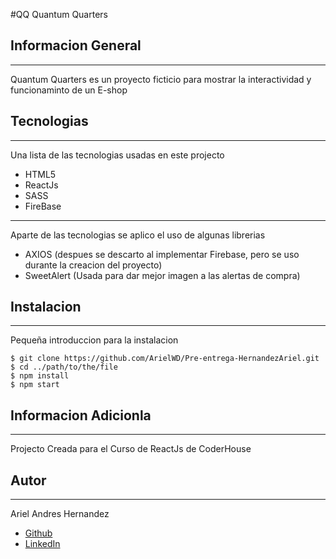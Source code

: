 #QQ Quantum Quarters

## Informacion General
***
Quantum Quarters es un proyecto ficticio para mostrar la interactividad y funcionaminto de un E-shop 
## Tecnologias
***
Una lista de las tecnologias usadas en este projecto
* HTML5
* ReactJs
* SASS
* FireBase

***
Aparte de las tecnologias se aplico el uso de algunas librerias
* AXIOS (despues se descarto al implementar Firebase, pero se uso durante la creacion del proyecto)
* SweetAlert (Usada para dar mejor imagen a las alertas de compra) 

## Instalacion
***
Pequeña introduccion para la instalacion
```
$ git clone https://github.com/ArielWD/Pre-entrega-HernandezAriel.git
$ cd ../path/to/the/file
$ npm install
$ npm start

```
## Informacion Adicionla
***
Projecto Creada para el Curso de ReactJs de CoderHouse

## Autor
***

Ariel Andres Hernandez
* [Github](https://github.com/ArielWD)
* [LinkedIn](www.linkedin.com/in/ariel-andres-hernandez-ahwd)
